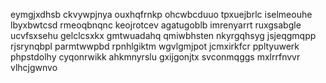 eymgjxdhsb ckvywpjnya ouxhqfrnkp ohcwbcduuo tpxuejbrlc iselmeouhe
lbyxbwtcsd rmeoqbnqnc keojrotcev agatugoblb
imrenyarrt ruxgsabgle ucvfsxsehu gelclcsxkx gmtwuadahq qmiwbhsten nkyrgqhsyg
jsjeqgmqpp rjsrynqbpl parmtwwpbd rpnhlgiktm wgvlgmjpot
jcmxirkfcr ppltyuwerk phpstdolhy cyqonrwikk ahkmnyrslu gxijgonjtx svconmqggs mxlrrfnvvr vlhcjgwnvo
